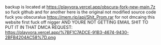 backup is located at https://playvora.vercel.app/obscura-fork-new-main.7z so fuck github
and for another here is the original not modified source code fuck you obscuralua https://mem.rip/api/Shit_Prom.rar for not dmcaing this website first fuck off nigger
AND YOURE NOT GETTING EMAIL SHIT TO PUT IT IN THAT DMCA REQUEST: https://playvora.vercel.app/%7BF1C7ADCE-91B3-4674-9430-2BFB4204AC58%7D.png
